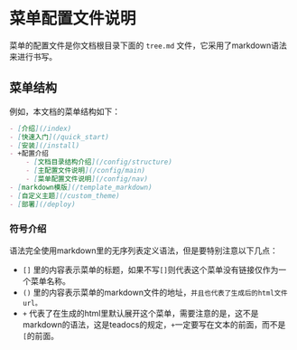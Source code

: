 # 菜单配置文件说明
菜单的配置文件是你文档根目录下面的 ``tree.md`` 文件，它采用了markdown语法来进行书写。

## 菜单结构
例如，本文档的菜单结构如下：

```markdown
- [介绍](/index)
- [快速入门](/quick_start)
- [安装](/install)
- +配置介绍
    - [文档目录结构介绍](/config/structure)
    - [主配置文件说明](/config/main)
    - [菜单配置文件说明](/config/nav)
- [markdown模版](/template_markdown)
- [自定义主题](/custom_theme)
- [部署](/deploy)
```

### 符号介绍

语法完全使用markdown里的无序列表定义语法，但是要特别注意以下几点：

- ``[]`` 里的内容表示菜单的标题，如果不写``[]``则代表这个菜单没有链接仅作为一个菜单名称。
- ``()`` 里的内容表示菜单的markdown文件的地址，``并且也代表了生成后的html文件url。``
- ``+`` 代表了在生成的html里默认展开这个菜单，需要注意的是，这不是markdown的语法，这是teadocs的规定，``+``一定要写在文本的前面，而不是``[``的前面。
